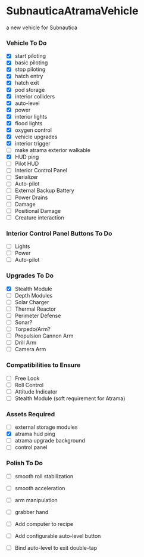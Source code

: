 # SubnauticaAtramaVehicle
a new vehicle for Subnautica

### Vehicle To Do
- [x] start piloting
- [x] basic piloting
- [x] stop piloting 
- [x] hatch entry
- [x] hatch exit
- [x] pod storage
- [x] interior colliders
- [x] auto-level
- [x] power
- [x] interior lights
- [x] flood lights
- [x] oxygen control
- [x] vehicle upgrades
- [x] interior trigger
- [ ] make atrama exterior walkable
- [x] HUD ping
- [ ] Pilot HUD
- [ ] Interior Control Panel
- [ ] Serializer
- [ ] Auto-pilot
- [ ] External Backup Battery
- [ ] Power Drains
- [ ] Damage
- [ ] Positional Damage
- [ ] Creature interaction

### Interior Control Panel Buttons To Do
- [ ] Lights
- [ ] Power
- [ ] Auto-pilot

### Upgrades To Do
- [x] Stealth Module
- [ ] Depth Modules
- [ ] Solar Charger
- [ ] Thermal Reactor
- [ ] Perimeter Defense
- [ ] Sonar?
- [ ] Torpedo/Arm?
- [ ] Propulsion Cannon Arm
- [ ] Drill Arm
- [ ] Camera Arm

### Compatibilities to Ensure
- [ ] Free Look
- [ ] Roll Control
- [ ] Attitude Indicator
- [ ] Stealth Module (soft requirement for Atrama)

### Assets Required
- [ ] external storage modules
- [x] atrama hud ping
- [ ] atrama upgrade background
- [ ] control panel

### Polish To Do
- [ ] smooth roll stabilization
- [ ] smooth acceleration
- [ ] arm manipulation
- [ ] grabber hand
- [ ] Add computer to recipe
- [ ] Add configurable auto-level button
- [ ] Bind auto-level to exit double-tap

